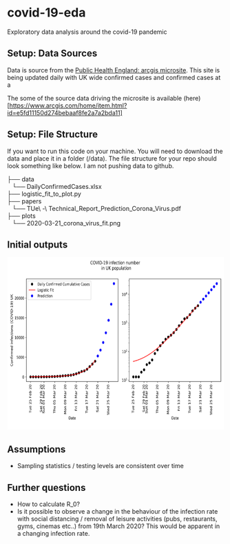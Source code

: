 # covid-19-eda
Exploratory data analysis around the covid-19 pandemic 

## Setup: Data Sources

Data is source from the [Public Health England: arcgis microsite](https://www.arcgis.com/apps/opsdashboard/index.html#/f94c3c90da5b4e9f9a0b19484dd4bb14). This site is being updated daily with UK wide confirmed cases and confirmed cases at a 

The some of the source data driving the microsite is available (here)[https://www.arcgis.com/home/item.html?id=e5fd11150d274bebaaf8fe2a7a2bda11]

## Setup: File Structure 

If you want to run this code on your machine. You will need to download the data and place it in a folder (/data). The file structure for your repo should look something like below. I am not pushing data to github. 

├── data  
   └── DailyConfirmedCases.xlsx  
├── logistic_fit_to_plot.py  
├── papers  
   └── TUe\ -\ Technical_Report_Prediction_Corona_Virus.pdf  
├── plots  
   └── 2020-03-21_corona_virus_fit.png  


## Initial outputs 

<center>
<img src="https://github.com/jdzool/covid-19-eda/blob/master/plots/2020-03-21_corona_virus_fit.png" height="400">
</center>

## Assumptions
* Sampling statistics / testing levels are consistent over time



## Further questions  

* How to calculate R_0?  
* Is it possible to observe a change in the behaviour of the infection rate with social distancing / removal of leisure activities (pubs, restaurants, gyms, cinemas etc..) from 19th March 2020? This would be apparent in a changing infection rate. 